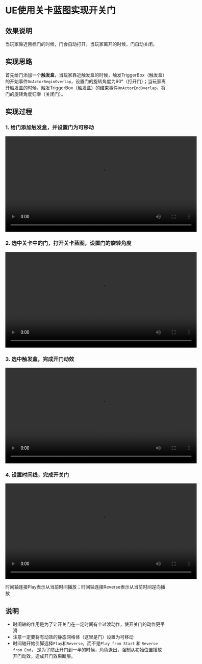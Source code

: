 # UE使用关卡蓝图实现开关门

## 效果说明
当玩家靠近目标门的时候，门会自动打开，当玩家离开的时候，门自动关闭。

## 实现思路
首先给门添加一个**触发盒**，当玩家靠近触发盒的时候，触发TriggerBox（触发盒）的开始事件`OnActorBeginOverlap`，设置门的旋转角度为90°（打开门）；当玩家离开触发盒的时候，触发TriggerBox（触发盒）的结束事件`OnActorEndOverlap`，将门的旋转角度归零（关闭门）。

## 实现过程
### 1. 给门添加触发盒，并设置门为可移动
<video src="./video/openDoor-1.mp4" controls width="600"></video>

### 2. 选中关卡中的门，打开关卡蓝图，设置门的旋转角度
<video src="./video/openDoor-2.mp4" controls width="600"></video>

### 3. 选中触发盒，完成开门动效
<video src="./video/openDoor-3.mp4" controls width="600"></video>

### 4. 设置时间线，完成开关门
<video src="./video/openDoor-4.mp4" controls width="600"></video>

时间轴连接Play表示从当前时间播放；时间轴连接Reverse表示从当前时间逆向播放

## 说明
- 时间轴的作用是为了让开关门在一定时间有个过渡动作，使开关门的动作更平滑
- 注意一定要将有动效的静态网格体（这里是门）设置为可移动
- 时间轴开始引脚选择`Play`和`Reverse`，而不是`Play from Start` 和 `Reverse from End`， 是为了防止开门到一半的时候，角色退出，强制从初始位置播放开门动效，造成开门效果断层。
